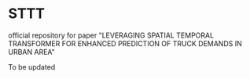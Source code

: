 # STTT
official repository for paper "LEVERAGING SPATIAL TEMPORAL TRANSFORMER FOR ENHANCED PREDICTION OF TRUCK DEMANDS IN URBAN AREA"


To be updated
